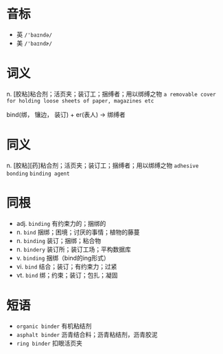# 音标

- 英 `/'baɪndə/`
- 美 `/'baɪndɚ/`

# 词义

n. [胶粘]粘合剂；活页夹；装订工；捆缚者；用以绑缚之物
`a removable cover for holding loose sheets of paper, magazines etc`



bind(绑， 镶边， 装订) + er(表人) → 绑缚者

# 同义

n. [胶粘][药]粘合剂；活页夹；装订工；捆缚者；用以绑缚之物
`adhesive bonding` `binding agent`

# 同根

- adj. `binding` 有约束力的；捆绑的
- n. `bind` 捆绑；困境；讨厌的事情；植物的藤蔓
- n. `binding` 装订；捆绑；粘合物
- n. `bindery` 装订所；装订工场；平构数据库
- v. `binding` 捆绑（bind的ing形式）
- vi. `bind` 结合；装订；有约束力；过紧
- vt. `bind` 绑；约束；装订；包扎；凝固

# 短语

- `organic binder` 有机粘结剂
- `asphalt binder` 沥青结合料；沥青粘结剂，沥青胶泥
- `ring binder` 扣眼活页夹

